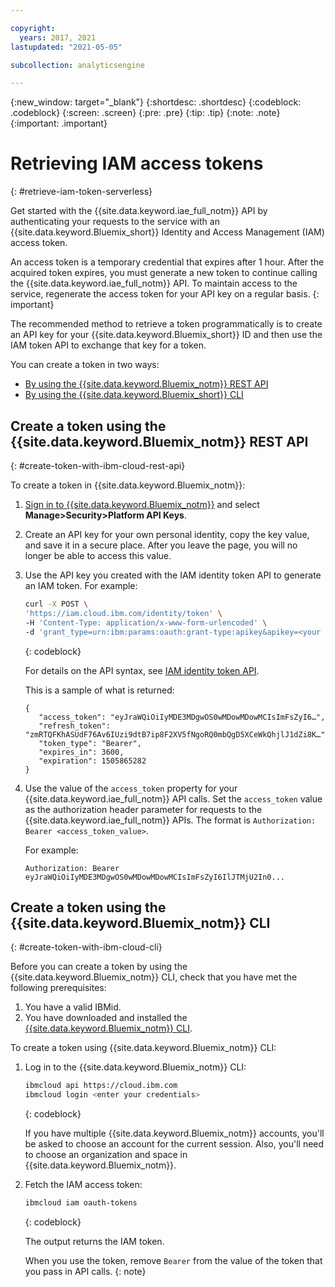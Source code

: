 ```yaml
---

copyright:
  years: 2017, 2021
lastupdated: "2021-05-05"

subcollection: analyticsengine

---
```



{:new_window: target="_blank"}
{:shortdesc: .shortdesc}
{:codeblock: .codeblock}
{:screen: .screen}
{:pre: .pre}
{:tip: .tip}
{:note: .note}
{:important: .important}

# Retrieving IAM access tokens
{: #retrieve-iam-token-serverless}

Get started with the {{site.data.keyword.iae_full_notm}} API by authenticating your requests to the service with an {{site.data.keyword.Bluemix_short}} Identity and Access Management (IAM) access token.

An access token is a temporary credential that expires after 1 hour. After the acquired token expires, you must generate a new token to continue calling the {{site.data.keyword.iae_full_notm}} API. To maintain access to the service, regenerate the access token for your API key on a regular basis.
{: important}

The recommended method to retrieve a token programmatically is to create an API key for your {{site.data.keyword.Bluemix_short}} ID and then use the IAM token API to exchange that key for a token.

You can create a token in two ways:

- [By using the {{site.data.keyword.Bluemix_notm}} REST API](#create-token-with-ibm-cloud-rest-api)
- [By using the {{site.data.keyword.Bluemix_short}} CLI](#create-token-with-ibm-cloud-cli)

## Create a token using the {{site.data.keyword.Bluemix_notm}} REST API
{: #create-token-with-ibm-cloud-rest-api}

To create a token in {{site.data.keyword.Bluemix_notm}}:

1. [Sign in to {{site.data.keyword.Bluemix_notm}}](https://{DomainName}) and select **Manage>Security>Platform API Keys**.
1. Create an API key for your own personal identity, copy the key value, and save it in a secure place. After you leave the page, you will no longer be able to access this value.
1. Use the API key you created with the IAM identity token API to generate an IAM token. For example:

    ```sh
    curl -X POST \
    'https://iam.cloud.ibm.com/identity/token' \
    -H 'Content-Type: application/x-www-form-urlencoded' \
    -d 'grant_type=urn:ibm:params:oauth:grant-type:apikey&apikey=<your iam api key>'
    ```
    {: codeblock}

    For details on the API syntax, see [IAM identity token API](/apidocs/iam-identity-token-api#create-an-iam-access-token-for-a-user-or-service-i).

    This is a sample of what is returned:
    ```text
    {
       "access_token": "eyJraWQiOiIyMDE3MDgwOS0wMDowMDowMCIsImFsZyI6…",
       "refresh_token": "zmRTQFKhASUdF76Av6IUzi9dtB7ip8F2XV5fNgoRQ0mbQgD5XCeWkQhjlJ1dZi8K…",
       "token_type": "Bearer",
       "expires_in": 3600,
       "expiration": 1505865282
    }
   ```
   
1. Use the value of the `access_token` property for your {{site.data.keyword.iae_full_notm}} API calls. Set the `access_token`  value as the authorization header parameter for requests to the {{site.data.keyword.iae_full_notm}} APIs. The format is `Authorization: Bearer <access_token_value>`.

    For example:
    ```
    Authorization: Bearer eyJraWQiOiIyMDE3MDgwOS0wMDowMDowMCIsImFsZyI6IlJTMjU2In0...
    ```

## Create a token using the {{site.data.keyword.Bluemix_notm}} CLI
{: #create-token-with-ibm-cloud-cli}

Before you can create a token by using the {{site.data.keyword.Bluemix_notm}} CLI, check that you have met the following prerequisites:

1. You have a valid IBMid.
1. You have downloaded and installed the [{{site.data.keyword.Bluemix_notm}} CLI](/docs/cli?topic=cli-install-ibmcloud-cli).


To create a token using {{site.data.keyword.Bluemix_notm}} CLI:

1. Log in to the {{site.data.keyword.Bluemix_notm}} CLI:

    ```sh
    ibmcloud api https://cloud.ibm.com
    ibmcloud login <enter your credentials>
    ```
    {: codeblock}

    If you have multiple {{site.data.keyword.Bluemix_notm}} accounts, you'll be asked to choose an account for the current session. Also, you'll need to choose an organization and space in {{site.data.keyword.Bluemix_notm}}.

2. Fetch the IAM access token:
    ```sh
    ibmcloud iam oauth-tokens
    ```
    {: codeblock}

    The output returns the IAM token.

    When you use the token, remove `Bearer` from the value of the token that you pass in API calls.
    {: note}
